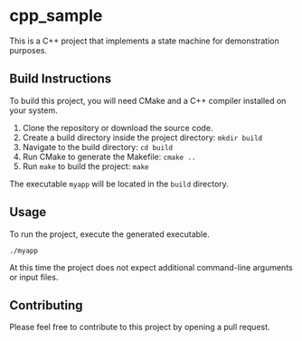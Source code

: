 # cpp_sample

This is a C++ project that implements a state machine for demonstration purposes.

## Build Instructions

To build this project, you will need CMake and a C++ compiler installed on your system.

1. Clone the repository or download the source code.
2. Create a build directory inside the project directory: `mkdir build`
3. Navigate to the build directory: `cd build`
4. Run CMake to generate the Makefile: `cmake ..`
5. Run `make` to build the project: `make`

The executable `myapp` will be located in the `build` directory.

## Usage

To run the project, execute the generated executable. 

`./myapp`

At this time the project does not expect additional command-line arguments or input files.

## Contributing

Please feel free to contribute to this project by opening a pull request.

